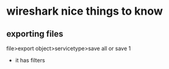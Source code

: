 # wireshark nice things to know

## exporting files
file>export object>servicetype>save all or save 1
+ it has filters
